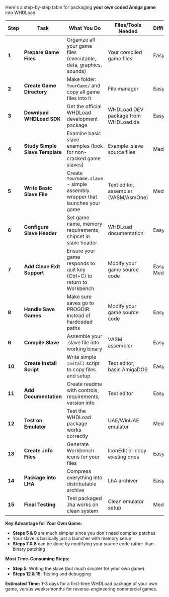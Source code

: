 Here's a step-by-step table for packaging **your own coded Amiga game** into WHDLoad:

| **Step** | **Task**                        | **What You Do**                                                           | **Files/Tools Needed**               | **Difficulty** |
| -------- | ------------------------------- | ------------------------------------------------------------------------- | ------------------------------------ | -------------- |
| **1**    | **Prepare Game Files**          | Organize all your game files (executable, data, graphics, sounds)         | Your compiled game files             | Easy           |
| **2**    | **Create Game Directory**       | Make folder: `YourGame/` and copy all game files into it                  | File manager                         | Easy           |
| **3**    | **Download WHDLoad SDK**        | Get the official WHDLoad development package                              | WHDLoad DEV package from WHDLoad.de  | Easy           |
| **4**    | **Study Simple Slave Template** | Examine basic slave examples (look for non-cracked game slaves)           | Example .slave source files          | Medium         |
| **5**    | **Write Basic Slave File**      | Create `YourGame.slave` - simple assembly wrapper that launches your game | Text editor, assembler (VASM/AsmOne) | Medium         |
| **6**    | **Configure Slave Header**      | Set game name, memory requirements, chipset in slave header               | WHDLoad documentation                | Easy           |
| **7**    | **Add Clean Exit Support**      | Ensure your game responds to quit key (Ctrl+C) to return to Workbench     | Modify your game source code         | Easy-Medium    |
| **8**    | **Handle Save Games**           | Make sure saves go to PROGDIR: instead of hardcoded paths                 | Modify your game source code         | Easy           |
| **9**    | **Compile Slave**               | Assemble your .slave file into working binary                             | VASM assembler                       | Easy           |
| **10**   | **Create Install Script**       | Write simple `Install` script to copy files and setup                     | Text editor, basic AmigaDOS          | Easy           |
| **11**   | **Add Documentation**           | Create readme with controls, requirements, version info                   | Text editor                          | Easy           |
| **12**   | **Test on Emulator**            | Test the WHDLoad package works correctly                                  | UAE/WinUAE emulator                  | Medium         |
| **13**   | **Create .info Files**          | Generate Workbench icons for your files                                   | IconEdit or copy existing ones       | Easy           |
| **14**   | **Package into LHA**            | Compress everything into distributable archive                            | LhA archiver                         | Easy           |
| **15**   | **Final Testing**               | Test packaged .lha works on clean system                                  | Clean emulator setup                 | Medium         |

**Key Advantage for Your Own Game:**

- **Steps 5 & 9** are much simpler since you don't need complex patches
- Your slave is basically just a launcher with memory setup
- **Steps 7 & 8** can be done by modifying your source code rather than binary patching

**Most Time-Consuming Steps:**

- **Step 5**: Writing the slave (but much simpler for your own game)
- **Steps 12 & 15**: Testing and debugging

**Estimated Time:** 1-3 days for a first-time WHDLoad package of your own game, versus weeks/months for reverse-engineering commercial games.
